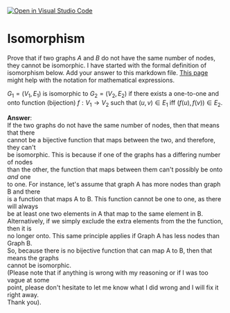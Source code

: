 [![Open in Visual Studio Code](https://classroom.github.com/assets/open-in-vscode-718a45dd9cf7e7f842a935f5ebbe5719a5e09af4491e668f4dbf3b35d5cca122.svg)](https://classroom.github.com/online_ide?assignment_repo_id=12547963&assignment_repo_type=AssignmentRepo)
# Isomorphism

Prove that if two graphs $A$ and $B$ do not have the same number of nodes, they
cannot be isomorphic. I have started with the formal definition of isomorphism
below. Add your answer to this markdown file. [This
page](https://docs.github.com/en/get-started/writing-on-github/working-with-advanced-formatting/writing-mathematical-expressions)
might help with the notation for mathematical expressions.

$G_1=(V_1 , E_1)$ is isomorphic to $G_2 = (V_2, E_2)$ if there exists a
one-to-one and onto function (bijection) $f: V_1 \rightarrow V_2$ such that $(u,v)
\in E_1$ iff $(f(u),f(v)) \in E_2$.  

**Answer**:  
If the two graphs do not have the same number of nodes, then that means that there  
cannot be a bijective function that maps between the two, and therefore, they can't  
be isomorphic. This is because if one of the graphs has a differing number of nodes  
than the other, the function that maps between them can't possibly be onto *and* one  
to one. For instance, let's assume that graph A has more nodes than graph B and there  
is a function that maps A to B. This function cannot be one to one, as there will always  
be at least one two elements in A that map to the same element in B.  
Alternatively, if we simply exclude the extra elements from the the function, then it is  
no longer onto. This same principle applies if Graph A has less nodes than Graph B.  
So, because there is no bijective function that can map A to B, then that means the graphs  
cannot be isomorphic.  
(Please note that if anything is wrong with my reasoning or if I was too vague at some  
point, please don't hesitate to let me know what I did wrong and I will fix it right away.  
Thank you).
